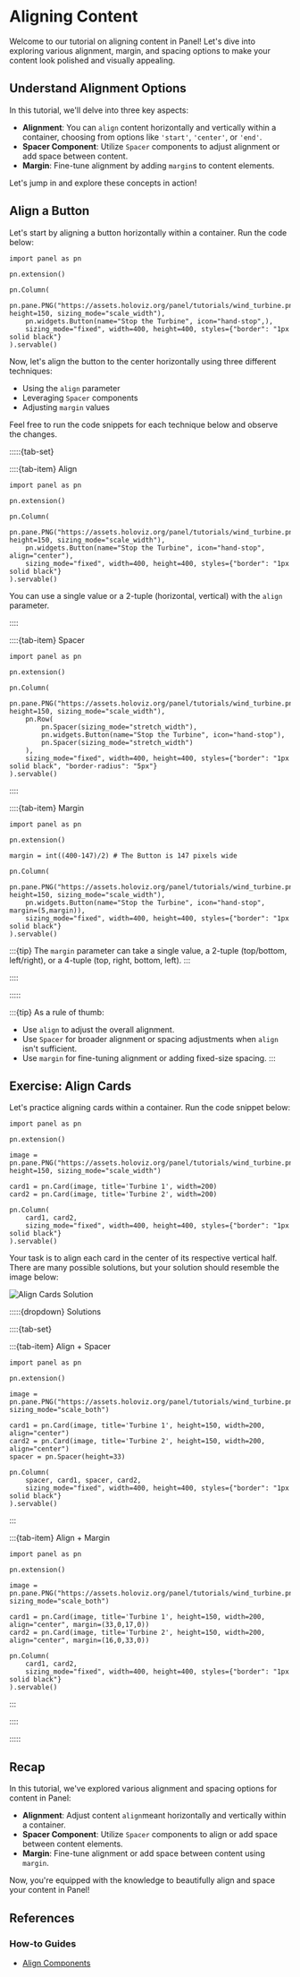 # Aligning Content

Welcome to our tutorial on aligning content in Panel! Let's dive into exploring various alignment, margin, and spacing options to make your content look polished and visually appealing.

## Understand Alignment Options

In this tutorial, we'll delve into three key aspects:

- **Alignment**: You can `align` content horizontally and vertically within a container, choosing from options like `'start'`, `'center'`, or `'end'`.
- **Spacer Component**: Utilize `Spacer` components to adjust alignment or add space between content.
- **Margin**: Fine-tune alignment by adding `margin`s to content elements.

Let's jump in and explore these concepts in action!

## Align a Button

Let's start by aligning a button horizontally within a container. Run the code below:

```{pyodide}
import panel as pn

pn.extension()

pn.Column(
    pn.pane.PNG("https://assets.holoviz.org/panel/tutorials/wind_turbine.png", height=150, sizing_mode="scale_width"),
    pn.widgets.Button(name="Stop the Turbine", icon="hand-stop",),
    sizing_mode="fixed", width=400, height=400, styles={"border": "1px solid black"}
).servable()
```

Now, let's align the button to the center horizontally using three different techniques:

- Using the `align` parameter
- Leveraging `Spacer` components
- Adjusting `margin` values

Feel free to run the code snippets for each technique below and observe the changes.

:::::{tab-set}

::::{tab-item} Align

```{pyodide}
import panel as pn

pn.extension()

pn.Column(
    pn.pane.PNG("https://assets.holoviz.org/panel/tutorials/wind_turbine.png", height=150, sizing_mode="scale_width"),
    pn.widgets.Button(name="Stop the Turbine", icon="hand-stop", align="center"),
    sizing_mode="fixed", width=400, height=400, styles={"border": "1px solid black"}
).servable()
```

You can use a single value or a 2-tuple (horizontal, vertical) with the `align` parameter.

::::

::::{tab-item} Spacer

```{pyodide}
import panel as pn

pn.extension()

pn.Column(
    pn.pane.PNG("https://assets.holoviz.org/panel/tutorials/wind_turbine.png", height=150, sizing_mode="scale_width"),
    pn.Row(
        pn.Spacer(sizing_mode="stretch_width"),
        pn.widgets.Button(name="Stop the Turbine", icon="hand-stop"),
        pn.Spacer(sizing_mode="stretch_width")
    ),
    sizing_mode="fixed", width=400, height=400, styles={"border": "1px solid black", "border-radius": "5px"}
).servable()
```

::::

::::{tab-item} Margin

```{pyodide}
import panel as pn

pn.extension()

margin = int((400-147)/2) # The Button is 147 pixels wide

pn.Column(
    pn.pane.PNG("https://assets.holoviz.org/panel/tutorials/wind_turbine.png", height=150, sizing_mode="scale_width"),
    pn.widgets.Button(name="Stop the Turbine", icon="hand-stop", margin=(5,margin)),
    sizing_mode="fixed", width=400, height=400, styles={"border": "1px solid black"}
).servable()
```

:::{tip}
The `margin` parameter can take a single value, a 2-tuple (top/bottom, left/right), or a 4-tuple (top, right, bottom, left).
:::

::::

:::::

:::{tip}
As a rule of thumb:

- Use `align` to adjust the overall alignment.
- Use `Spacer` for broader alignment or spacing adjustments when `align` isn't sufficient.
- Use `margin` for fine-tuning alignment or adding fixed-size spacing.
:::

## Exercise: Align Cards

Let's practice aligning cards within a container. Run the code snippet below:

```{pyodide}
import panel as pn

pn.extension()

image = pn.pane.PNG("https://assets.holoviz.org/panel/tutorials/wind_turbine.png", height=150, sizing_mode="scale_width")

card1 = pn.Card(image, title='Turbine 1', width=200)
card2 = pn.Card(image, title='Turbine 2', width=200)

pn.Column(
    card1, card2,
    sizing_mode="fixed", width=400, height=400, styles={"border": "1px solid black"}
).servable()
```

Your task is to align each card in the center of its respective vertical half. There are many possible solutions, but your solution should resemble the image below:

![Align Cards Solution](../../_static/images/align-cards-solution.png)

:::::{dropdown} Solutions

::::{tab-set}

:::{tab-item} Align + Spacer

```{pyodide}
import panel as pn

pn.extension()

image = pn.pane.PNG("https://assets.holoviz.org/panel/tutorials/wind_turbine.png", sizing_mode="scale_both")

card1 = pn.Card(image, title='Turbine 1', height=150, width=200, align="center")
card2 = pn.Card(image, title='Turbine 2', height=150, width=200, align="center")
spacer = pn.Spacer(height=33)

pn.Column(
    spacer, card1, spacer, card2,
    sizing_mode="fixed", width=400, height=400, styles={"border": "1px solid black"}
).servable()
```

:::

:::{tab-item} Align + Margin

```{pyodide}
import panel as pn

pn.extension()

image = pn.pane.PNG("https://assets.holoviz.org/panel/tutorials/wind_turbine.png", sizing_mode="scale_both")

card1 = pn.Card(image, title='Turbine 1', height=150, width=200, align="center", margin=(33,0,17,0))
card2 = pn.Card(image, title='Turbine 2', height=150, width=200, align="center", margin=(16,0,33,0))

pn.Column(
    card1, card2,
    sizing_mode="fixed", width=400, height=400, styles={"border": "1px solid black"}
).servable()
```

:::

::::

:::::

## Recap

In this tutorial, we've explored various alignment and spacing options for content in Panel:

- **Alignment**: Adjust content `align`meant horizontally and vertically within a container.
- **Spacer Component**: Utilize `Spacer` components to align or add space between content elements.
- **Margin**: Fine-tune alignment or add space between content using `margin`.

Now, you're equipped with the knowledge to beautifully align and space your content in Panel!

## References

### How-to Guides

- [Align Components](../../how_to/layout/align.md)
